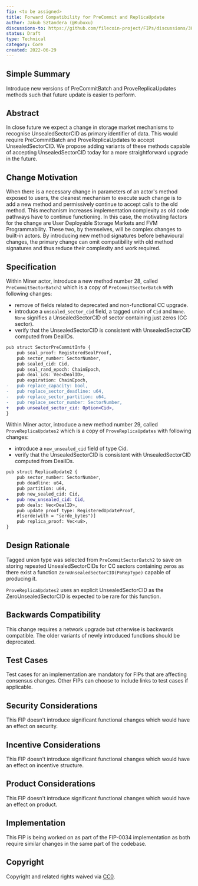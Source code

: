 ```yaml
---
fip: <to be assigned>
title: Forward Compatibility for PreCommit and ReplicaUpdate
author: Jakub Sztandera (@Kubuxu)
discussions-to: https://github.com/filecoin-project/FIPs/discussions/380
status: Draft
type: Technical
category: Core
created: 2022-06-29
---
```


<!--You can leave these HTML comments in your merged FIP and delete the visible duplicate text guides, they will not appear and may be helpful to refer to if you edit it again. This is the suggested template for new FIPs. Note that a FIP number will be assigned by an editor. When opening a pull request to submit your FIP, please use an abbreviated title in the filename, `fip-draft_title_abbrev.md`. The title should be 44 characters or less.-->

## Simple Summary
<!--"If you can't explain it simply, you don't understand it well enough." Provide a simplified and layman-accessible explanation of the FIP.-->
Introduce new versions of PreCommitBatch and ProveReplicaUpdates methods such that future update is easier to perform.

## Abstract
<!--A short (~200 word) description of the technical issue being addressed.-->
In close future we expect a change in storage market mechanisms to recognise UnsealedSectorCID
as primary identifier of data. This would require PreCommitBatch and ProveReplicaUpdates to accept
UnsealedSectorCID. We propose adding variants of these methods capable of accepting UnsealedSectorCID today
for a more straightforward upgrade in the future.

## Change Motivation
<!--The motivation is critical for FIPs that want to change the Filecoin protocol. It should clearly explain why the existing protocol specification is inadequate to address the problem that the FIP solves. FIP submissions without sufficient motivation may be rejected outright.-->
When there is a necessary change in parameters of an actor's method exposed to users, the cleanest mechanism to execute such change is to add a new method and permissively continue to accept calls to the old method.
This mechanism increases implementation complexity as old code pathways have to continue functioning.
In this case, the motivating factors for the change are User Deployable Storage Markets and FVM Programmability. These two, by themselves, will be complex changes to built-in actors.
By introducing new method signatures before behavioural changes, the primary change can omit compatibility with old method signatures and thus reduce their complexity and work required.

## Specification
<!--The technical specification should describe the syntax and semantics of any new feature. The specification should be detailed enough to allow competing, interoperable implementations for any of the current Filecoin implementations. -->
Within Miner actor, introduce a new method number 28, called `PreCommitSectorBatch2` which is a copy of
`PreCommitSectorBatch` with following changes:
 - remove of fields related to deprecated and non-functional CC upgrade.
 - introduce a `unsealed_sector_cid` field, a tagged union of `Cid` and `None`.
 	`None` signifies a UnsealedSectorCID of sector containing just zeros (CC sector).
 - verify that the UnsealedSectorCID is consistent with UnsealedSectorCID computed from DealIDs.

```diff
pub struct SectorPreCommitInfo {
    pub seal_proof: RegisteredSealProof,
    pub sector_number: SectorNumber,
    pub sealed_cid: Cid,
    pub seal_rand_epoch: ChainEpoch,
    pub deal_ids: Vec<DealID>,
    pub expiration: ChainEpoch,
-   pub replace_capacity: bool,
-   pub replace_sector_deadline: u64,
-   pub replace_sector_partition: u64,
-   pub replace_sector_number: SectorNumber,
+   pub unsealed_sector_cid: Option<Cid>,
}
```

Within Miner actor, introduce a new method number 29, called `ProveReplicaUpdates2` which is a copy of
`ProveReplicaUpdates` with following changes:
 - introduce a `new_unsealed_cid` field of type Cid.
 - verify that the UnsealedSectorCID is consistent with UnsealedSectorCID computed from DealIDs.

```diff
pub struct ReplicaUpdate2 {
    pub sector_number: SectorNumber,
    pub deadline: u64,
    pub partition: u64,
    pub new_sealed_cid: Cid,
+   pub new_unsealed_cid: Cid,
    pub deals: Vec<DealID>,
    pub update_proof_type: RegisteredUpdateProof,
    #[serde(with = "serde_bytes")]
    pub replica_proof: Vec<u8>,
}
```


## Design Rationale
<!--The rationale fleshes out the specification by describing what motivated the design and why particular design decisions were made. It should describe alternate designs that were considered and related work, e.g. how the feature is supported in other languages. The rationale may also provide evidence of consensus within the community, and should discuss important objections or concerns raised during discussion.-->
Tagged union type was selected from `PreCommitSectorBatch2` to save on storing repeated
UnsealedSectorCIDs for CC sectors containing zeros as there exist a function `ZeroUnsealedSectorCID(PoRepType)` capable of producing it.

`ProveReplicaUpdates2` uses an explicit UnsealedSectorCID as the ZeroUnsealedSectorCID
is expected to be rare for this function. 


## Backwards Compatibility
<!--All FIPs that introduce backwards incompatibilities must include a section describing these incompatibilities and their severity. The FIP must explain how the author proposes to deal with these incompatibilities. FIP submissions without a sufficient backwards compatibility treatise may be rejected outright.-->
This change requires a network upgrade but otherwise is backwards compatible.
The older variants of newly introduced functions should be deprecated.

## Test Cases
<!--Test cases for an implementation are mandatory for FIPs that are affecting consensus changes. Other FIPs can choose to include links to test cases if applicable.-->
Test cases for an implementation are mandatory for FIPs that are affecting consensus changes. Other FIPs can choose to include links to test cases if applicable.

## Security Considerations
<!--All FIPs must contain a section that discusses the security implications/considerations relevant to the proposed change. Include information that might be important for security discussions, surfaces risks and can be used throughout the life cycle of the proposal. E.g. include security-relevant design decisions, concerns, important discussions, implementation-specific guidance and pitfalls, an outline of threats and risks and how they are being addressed. FIP submissions missing the "Security Considerations" section will be rejected. A FIP cannot proceed to status "Final" without a Security Considerations discussion deemed sufficient by the reviewers.-->
This FIP doesn't introduce significant functional changes which would have an effect on security.


## Incentive Considerations
<!--All FIPs must contain a section that discusses the incentive implications/considerations relative to the proposed change. Include information that might be important for incentive discussion. A discussion on how the proposed change will incentivize reliable and useful storage is required. FIP submissions missing the "Incentive Considerations" section will be rejected. An FIP cannot proceed to status "Final" without a Incentive Considerations discussion deemed sufficient by the reviewers.-->
This FIP doesn't introduce significant functional changes which would have an effect on incentive structure.

## Product Considerations
<!--All FIPs must contain a section that discusses the product implications/considerations relative to the proposed change. Include information that might be important for product discussion. A discussion on how the proposed change will enable better storage-related goods and services to be developed on Filecoin. FIP submissions missing the "Product Considerations" section will be rejected. An FIP cannot proceed to status "Final" without a Product Considerations discussion deemed sufficient by the reviewers.-->
This FIP doesn't introduce significant functional changes which would have an effect on product.

## Implementation
<!--The implementations must be completed before any core FIP is given status "Final", but it need not be completed before the FIP is accepted. While there is merit to the approach of reaching consensus on the specification and rationale before writing code, the principle of "rough consensus and running code" is still useful when it comes to resolving many discussions of API details.-->
This FIP is being worked on as part of the FIP-0034 implementation as both require similar changes
in the same part of the codebase.

## Copyright
Copyright and related rights waived via [CC0](https://creativecommons.org/publicdomain/zero/1.0/).
